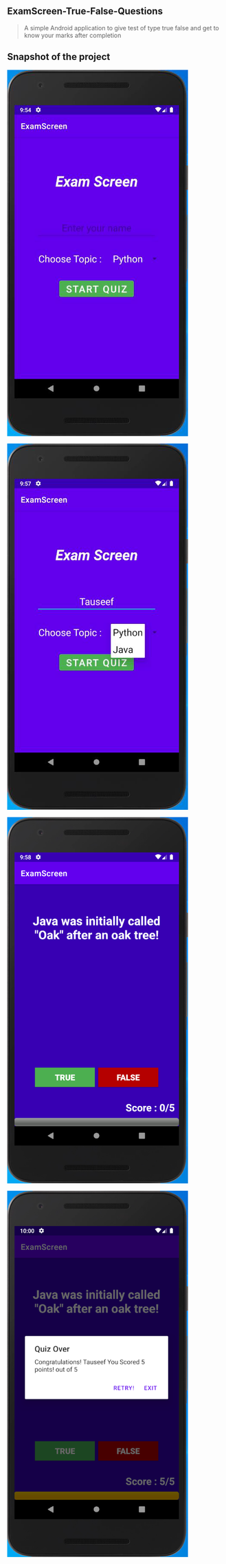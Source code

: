 ## ExamScreen-True-False-Questions
> A simple Android application to give test of type true false and get to know your marks after completion


## Snapshot of the project

![](output/ss1.png)

![](output/ss2.png)

![](output/ss3.png)

![](output/ss4.png)
